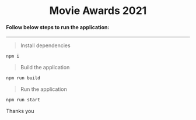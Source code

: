 <p align="center">
  <h1 align="center">
  Movie Awards 2021
  </h1>
</p>

#### Follow below steps to run the application:
---

 > Install dependencies
 
 ```bash
 npm i
 ``` 
 
 > Build the application
 ```bash
 npm run build
 ```
 
 > Run the application
 
 ```bash
 npm run start
 ```

Thanks you
